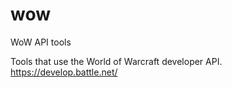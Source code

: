 # wow
WoW API tools

Tools that use the World of Warcraft developer API.
https://develop.battle.net/

